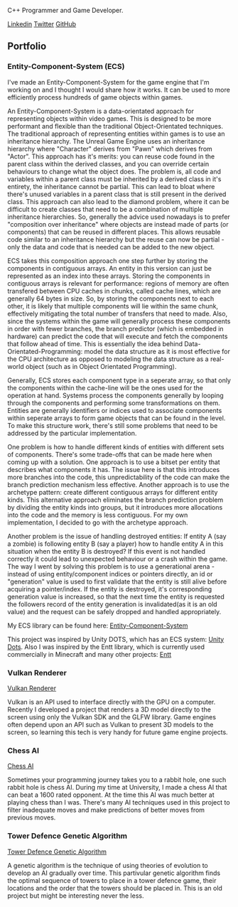 C++ Programmer and Game Developer. 

[Linkedin](https://www.linkedin.com/in/oscar-smith-jones-44329a195/) 
[Twitter](https://twitter.com/OscarSmithJone1)
[GitHub](https://github.com/ozzysmithjones)

## Portfolio

### Entity-Component-System (ECS)

I've made an Entity-Component-System for the game engine that I'm working on and I thought I would share how it works. It can be used to more efficiently process hundreds of game objects within games. 

An Entity-Component-System is a data-orientated approach for representing objects within video games. This is designed to be more performant and flexible than the traditional Object-Orientated techniques. The traditional approach of representing entities within games is to use an inheritance hierarchy. The Unreal Game Engine uses an inheritance hierarchy where "Character" derives from "Pawn" which derives from "Actor". This approach has it's merits: you can reuse code found in the parent class within the derived classes, and you can override certain behaviours to change what the object does. The problem is, all code and variables within a parent class must be inherited by a derived class in it's entirety, the inheritance cannot be partial. This can lead to bloat where there's unused variables in a parent class that is still present in the derived class. This approach can also lead to the diamond problem, where it can be difficult to create classes that need to be a combination of multiple inheritance hierarchies. So, generally the advice used nowadays is to prefer "composition over inheritance" where objects are instead made of parts (or components) that can be reused in different places. This allows reusable code similar to an inheritance hierarchy but the reuse can now be partial - only the data and code that is needed can be added to the new object. 

ECS takes this composition approach one step further by storing the components in contiguous arrays. An entity in this version can just be represented as an index into these arrays. Storing the components in contiguous arrays is relevant for performance: regions of memory are often transfered between CPU caches in chunks, called cache lines, which are generally 64 bytes in size. So, by storing the components next to each other, it is likely that multiple components will lie within the same chunk, effectively mitigating the total number of transfers that need to made. Also, since the systems within the game will generally process these components in order with fewer branches, the branch predictor (which is embedded in hardware) can predict the code that will execute and fetch the components that follow ahead of time. This is essentially the idea behind Data-Orientated-Programming: model the data structure as it is most effective for the CPU architecture as opposed to modeling the data structure as a real-world object (such as in Object Orientated Programming). 

Generally, ECS stores each component type in a seperate array, so that only the components within the cache-line will be the ones used for the operation at hand. Systems process the components generally by looping through the components and performing some transformations on them. Entities are generally identifiers or indices used to associate components within seperate arrays to form game objects that can be found in the level. To make this structure work, there's still some problems that need to be addressed by the particular implementation.

One problem is how to handle different kinds of entities with different sets of components. There's some trade-offs that can be made here when coming up with a solution. One approach is to use a bitset per entity that describes what components it has. The issue here is that this introduces more branches into the code, this unpredictability of the code can make the branch prediction mechanism less effective. Another approach is to use the archetype pattern: create different contiguous arrays for different entity kinds. This alternative approach eliminates the branch prediction problem by dividing the entity kinds into groups, but it introduces more allocations into the code and the memory is less contiguous. For my own implementation, I decided to go with the archetype approach. 

Another problem is the issue of handling destroyed entities: If entity A (say a zombie) is following entity B (say a player) how to handle entity A in this situation when the entity B is destroyed? If this event is not handled correctly it could lead to unexpected behaviour or a crash within the game. The way I went by solving this problem is to use a generational arena - instead of using entity/component indices or pointers directly, an id or "generation" value is used to first validate that the entity is still alive before acquiring a pointer/index. If the entity is destroyed, it's corresponding generation value is increased, so that the next time the entity is requested the followers record of the entity generation is invalidated(as it is an old value) and the request can be safely dropped and handled appropriately. 

My ECS library can be found here: 
[Entity-Component-System](https://github.com/ozzysmithjones/entity-component-system) 

This project was inspired by Unity DOTS, which has an ECS system: [Unity Dots](https://unity.com/dots). Also I was inspired by the Entt library, which is currently used commercially in Minecraft and many other projects: [Entt](https://github.com/skypjack/entt) 

### Vulkan Renderer

[Vulkan Renderer](https://github.com/ozzysmithjones/LearnVulkan)

Vulkan is an API used to interface directly with the GPU on a computer. Recently I developed a project that renders a 3D model directly to the screen using only the Vulkan SDK and the GLFW library. Game engines often depend upon an API such as Vulkan to present 3D models to the screen, so learning this tech is very handy for future game engine projects. 

### Chess AI

[Chess AI](https://github.com/ozzysmithjones/Chess)

Sometimes your programming journey takes you to a rabbit hole, one such rabbit hole is chess AI. During my time at University, I made a chess AI that can beat a 1600 rated opponent. At the time this AI was much better at playing chess than I was. There's many AI techniques used in this project to filter inadequate moves and make predictions of better moves from previous moves. 

### Tower Defence Genetic Algorithm

[Tower Defence Genetic Algorithm](https://github.com/ozzysmithjones/GeneticAlgorithm)

A genetic algorithm is the technique of using theories of evolution to develop an AI gradually over time. This partivular genetic algorithm finds the optimal sequence of towers to place in a tower defence game, their locations and the order that the towers should be placed in. This is an old project but might be interesting never the less.

